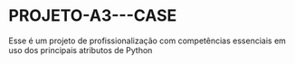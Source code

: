 # PROJETO-A3---CASE
Esse é um projeto de profissionalização com competências essenciais em uso dos principais atributos de Python
